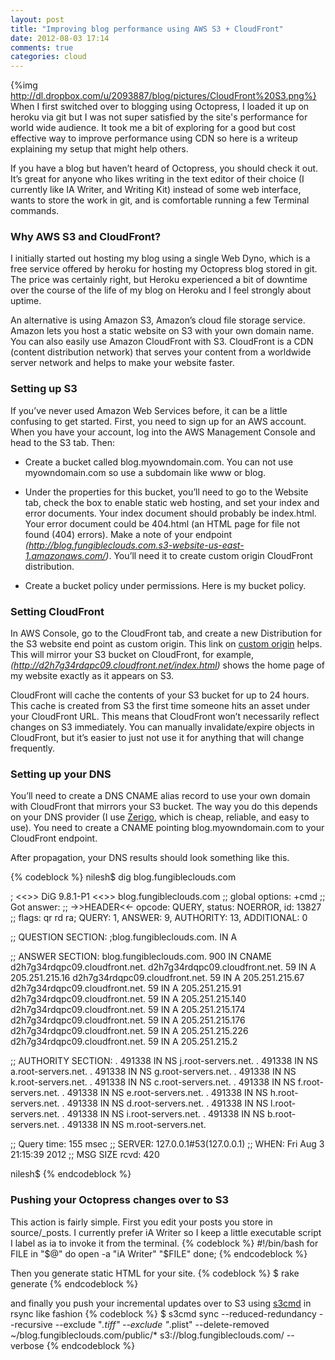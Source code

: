 ```yaml
---
layout: post
title: "Improving blog performance using AWS S3 + CloudFront"
date: 2012-08-03 17:14
comments: true
categories: cloud
---
```

{%img http://dl.dropbox.com/u/2093887/blog/pictures/CloudFront%20S3.png%}
When I first switched over to blogging using Octopress, I loaded it up on heroku via git but I was not super satisfied by the site's performance for world wide audience. It took me a bit of exploring for a good but cost effective way to improve performance using CDN so here is a writeup explaining my setup that might help others.

If you have a blog but haven’t heard of Octopress, you should check it out. It’s great for anyone who likes writing in the text editor of their choice (I currently like IA Writer, and Writing Kit) instead of some web interface, wants to store the work in git, and is comfortable running a few Terminal commands.

### Why AWS S3 and CloudFront?
I initially started out hosting my blog using a single Web Dyno, which is a free service offered by heroku for hosting my Octopress blog stored in git. The price was certainly right, but Heroku experienced a bit of downtime over the course of the life of my blog on Heroku and I feel strongly about uptime.

An alternative is using Amazon S3, Amazon’s cloud file storage service. Amazon lets you host a static website on S3 with your own domain name. You can also easily use Amazon CloudFront with S3. CloudFront is a CDN (content distribution network) that serves your content from a worldwide server network and helps to make your website faster.

### Setting up S3
If you’ve never used Amazon Web Services before, it can be a little confusing to get started. First, you need to sign up for an AWS account. When you have your account, log into the AWS Management Console and head to the S3 tab. Then:

* Create a bucket called blog.myowndomain.com. You can not use myowndomain.com so use a subdomain like www or blog.

* Under the properties for this bucket, you’ll need to go to the Website tab, check the box to enable static web hosting, and set your index and error documents. Your index document should probably be index.html. Your error document could be 404.html (an HTML page for file not found (404) errors). Make a note of your endpoint *(http://blog.fungibleclouds.com.s3-website-us-east-1.amazonaws.com/)*. You’ll need it to create custom origin CloudFront distribution.
* Create a bucket policy under permissions. Here is my bucket policy. <script src="https://gist.github.com/3252025.js"> </script>

### Setting CloudFront
In AWS Console, go to the CloudFront tab, and create a new Distribution for the S3 website end point as custom origin. This link on [custom origin](http://trac.cyberduck.ch/wiki/help/en/howto/cloudfront#CustomOriginHTTPHTTPSDistributions) helps. This will mirror your S3 bucket on CloudFront, for example, *(http://d2h7g34rdqpc09.cloudfront.net/index.html)* shows the home page of my website exactly as it appears on S3.

CloudFront will cache the contents of your S3 bucket for up to 24 hours. This cache is created from S3 the first time someone hits an asset under your CloudFront URL. This means that CloudFront won’t necessarily reflect changes on S3 immediately. You can manually invalidate/expire objects in CloudFront, but it’s easier to just not use it for anything that will change frequently.

### Setting up your DNS
You’ll need to create a DNS CNAME alias record to use your own domain with CloudFront that mirrors your S3 bucket. The way you do this depends on your DNS provider (I use [Zerigo](http://www.zerigo.com), which is cheap, reliable, and easy to use). You need to create a CNAME pointing blog.myowndomain.com to your CloudFront endpoint.

After propagation, your DNS results should look something like this.

{% codeblock %}
nilesh$ dig blog.fungibleclouds.com

; <<>> DiG 9.8.1-P1 <<>> blog.fungibleclouds.com
;; global options: +cmd
;; Got answer:
;; ->>HEADER<<- opcode: QUERY, status: NOERROR, id: 13827
;; flags: qr rd ra; QUERY: 1, ANSWER: 9, AUTHORITY: 13, ADDITIONAL: 0

;; QUESTION SECTION:
;blog.fungibleclouds.com.	IN	A

;; ANSWER SECTION:
blog.fungibleclouds.com. 900	IN	CNAME	d2h7g34rdqpc09.cloudfront.net.
d2h7g34rdqpc09.cloudfront.net. 59 IN	A	205.251.215.16
d2h7g34rdqpc09.cloudfront.net. 59 IN	A	205.251.215.67
d2h7g34rdqpc09.cloudfront.net. 59 IN	A	205.251.215.91
d2h7g34rdqpc09.cloudfront.net. 59 IN	A	205.251.215.140
d2h7g34rdqpc09.cloudfront.net. 59 IN	A	205.251.215.174
d2h7g34rdqpc09.cloudfront.net. 59 IN	A	205.251.215.176
d2h7g34rdqpc09.cloudfront.net. 59 IN	A	205.251.215.226
d2h7g34rdqpc09.cloudfront.net. 59 IN	A	205.251.215.2

;; AUTHORITY SECTION:
.			491338	IN	NS	j.root-servers.net.
.			491338	IN	NS	a.root-servers.net.
.			491338	IN	NS	g.root-servers.net.
.			491338	IN	NS	k.root-servers.net.
.			491338	IN	NS	c.root-servers.net.
.			491338	IN	NS	f.root-servers.net.
.			491338	IN	NS	e.root-servers.net.
.			491338	IN	NS	h.root-servers.net.
.			491338	IN	NS	d.root-servers.net.
.			491338	IN	NS	l.root-servers.net.
.			491338	IN	NS	i.root-servers.net.
.			491338	IN	NS	b.root-servers.net.
.			491338	IN	NS	m.root-servers.net.

;; Query time: 155 msec
;; SERVER: 127.0.0.1#53(127.0.0.1)
;; WHEN: Fri Aug  3 21:15:39 2012
;; MSG SIZE  rcvd: 420

nilesh$ 
{% endcodeblock %}

### Pushing your Octopress changes over to S3
This action is fairly simple. First you edit your posts you store in source/_posts. I currently prefer iA Writer so I keep a little executable script I label as ia to invoke it from the terminal.
{% codeblock %}
#!/bin/bash
for FILE in "$@"
do
	open -a "iA Writer" "$FILE"
done;
{% endcodeblock %}

Then you generate static HTML for your site.
{% codeblock %}
$ rake generate
{% endcodeblock %}

and finally you push your incremental updates over to S3 using [s3cmd](http://s3tools.org) in rsync like fashion
{% codeblock %}
$ s3cmd sync --reduced-redundancy --recursive --exclude "*.tiff"  --exclude "*.plist" --delete-removed ~/blog.fungibleclouds.com/public/* s3://blog.fungibleclouds.com/ --verbose
{% endcodeblock %}

